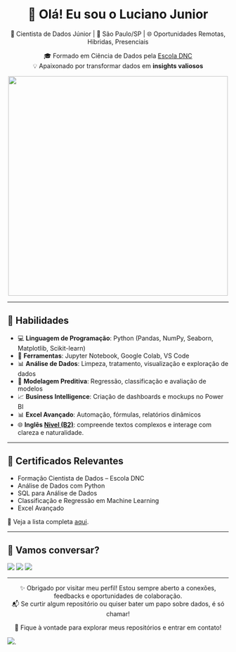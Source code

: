 <h1 align="center">👋 Olá! Eu sou o Luciano Junior</h1>

<p align="center">
  🎯 Cientista de Dados Júnior | 📍 São Paulo/SP | 🌐 Oportunidades Remotas, Hibridas, Presenciais
</p>

<p align="center">
  🎓 Formado em Ciência de Dados pela <a href="https://www.escoladnc.com.br/" target="_blank">Escola DNC</a>  
  <br>💡 Apaixonado por transformar dados em <strong>insights valiosos</strong>
</p>

<p align="center">
  <a href="https://skillicons.dev">
    <img src="https://skillicons.dev/icons?i=py,mongodb,docker,mysql,sqlite,fastapi,git,notion,sklearn,vscode,windows" width="500" height="500" />
  </a>
</p>

---

## 🧠 Habilidades

- 💻 **Linguagem de Programação**: Python (Pandas, NumPy, Seaborn, Matplotlib, Scikit-learn)
- 🧰 **Ferramentas**: Jupyter Notebook, Google Colab, VS Code
- 📊 **Análise de Dados**: Limpeza, tratamento, visualização e exploração de dados
- 🤖 **Modelagem Preditiva**: Regressão, classificação e avaliação de modelos
- 📈 **Business Intelligence**: Criação de dashboards e mockups no Power BI
- 📊 **Excel Avançado**: Automação, fórmulas, relatórios dinâmicos
- 🌐 **Inglês <a href="https://en.wikipedia.org/wiki/Common_European_Framework_of_Reference_for_Languages" target="_blank">Nivel (B2)</a>**: compreende textos complexos e interage com clareza e naturalidade.

---

## 📜 Certificados Relevantes

- Formação Cientista de Dados – Escola DNC  
- Análise de Dados com Python
- SQL para Análise de Dados
- Classificação e Regressão em Machine Learning
- Excel Avançado

📎 Veja a lista completa [aqui](https://github.com/LucianoJunior907/Certificados).

---

## 💬 Vamos conversar?

<p>
  
  <a href="https://www.linkedin.com/in/luciano-junior-7aa6a9337/" target="_blank"><img src="https://img.shields.io/badge/LinkedIn-0077B5?style=for-the-badge&logo=linkedin&logoColor=white" /></a>
  <a href="mailto:luciano.datascience@gmail.com"><img src="https://img.shields.io/badge/Gmail-D14836?style=for-the-badge&logo=gmail&logoColor=white" /></a>
  <a href="https://wa.me/5535999206950" target="_blank"><img src="https://img.shields.io/badge/WhatsApp-25D366?style=for-the-badge&logo=whatsapp&logoColor=white" /></a>
  
</p>

---

<p align="center">
  ✨ Obrigado por visitar meu perfil! Estou sempre aberto a conexões, feedbacks e oportunidades de colaboração.  
  <br>📬 Se curtir algum repositório ou quiser bater um papo sobre dados, é só chamar!
</p>


<p align="center">
  🌟 Fique à vontade para explorar meus repositórios e entrar em contato!
</p>

![](https://komarev.com/ghpvc/?username=LucianoJunior907&abbreviated=true).
